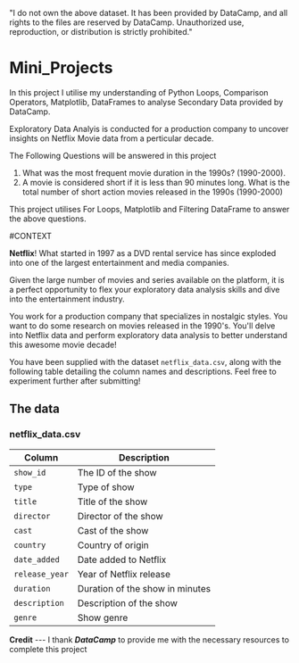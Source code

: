 "I do not own the above dataset. It has been provided by DataCamp, and all rights to the files are reserved by DataCamp. Unauthorized use, reproduction, or distribution is strictly prohibited."

# Mini_Projects
In this project I utilise my understanding of Python Loops, Comparison Operators, Matplotlib, DataFrames to analyse Secondary Data provided by DataCamp.

Exploratory Data Analyis is conducted for a production company to uncover insights on Netflix Movie data from a perticular decade.

The Following Questions will be answered in this project

1. What was the most frequent movie duration in the 1990s? (1990-2000).
2. A movie is considered short if it is less than 90 minutes long. What is the total number of short action movies released in the 1990s (1990-2000)

This project utilises For Loops, Matplotlib and Filtering DataFrame to answer the above questions.

#CONTEXT 

**Netflix**! What started in 1997 as a DVD rental service has since exploded into one of the largest entertainment and media companies.

Given the large number of movies and series available on the platform, it is a perfect opportunity to flex your exploratory data analysis skills and dive into the entertainment industry.

You work for a production company that specializes in nostalgic styles. You want to do some research on movies released in the 1990's. You'll delve into Netflix data and perform exploratory data analysis to better understand this awesome movie decade!

You have been supplied with the dataset `netflix_data.csv`, along with the following table detailing the column names and descriptions. Feel free to experiment further after submitting!

## The data
### **netflix_data.csv**
| Column | Description |
|--------|-------------|
| `show_id` | The ID of the show |
| `type` | Type of show |
| `title` | Title of the show |
| `director` | Director of the show |
| `cast` | Cast of the show |
| `country` | Country of origin |
| `date_added` | Date added to Netflix |
| `release_year` | Year of Netflix release |
| `duration` | Duration of the show in minutes |
| `description` | Description of the show |
| `genre` | Show genre |

**Credit** --- I thank ***DataCamp*** to provide me with the necessary resources to complete this project
